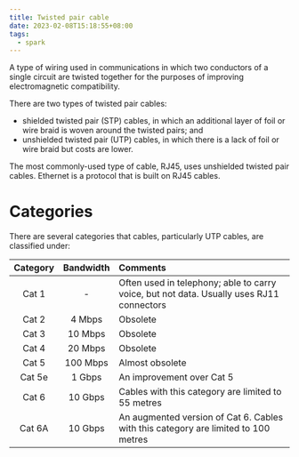 ```yaml
---
title: Twisted pair cable
date: 2023-02-08T15:18:55+08:00
tags:
  - spark
---
```



A type of wiring used in communications in which two conductors of a single circuit are twisted together for the purposes of improving electromagnetic compatibility.

There are two types of twisted pair cables:
- shielded twisted pair (STP) cables, in which an additional layer of foil or wire braid is woven around the twisted pairs; and
- unshielded twisted pair (UTP) cables, in which there is a lack of foil or wire braid but costs are lower.

The most commonly-used type of cable, RJ45, uses unshielded twisted pair cables. Ethernet is a protocol that is built on RJ45 cables.

# Categories

There are several categories that cables, particularly UTP cables, are classified under:

| Category | Bandwidth | Comments |
|:-:|:-:|:-|
| Cat 1 | - | Often used in telephony; able to carry voice, but not data. Usually uses RJ11 connectors |
| Cat 2 | 4 Mbps | Obsolete |
| Cat 3 | 10 Mbps | Obsolete |
| Cat 4 | 20 Mbps | Obsolete |
| Cat 5 | 100 Mbps | Almost obsolete |
| Cat 5e | 1 Gbps | An improvement over Cat 5 |
| Cat 6 | 10 Gbps | Cables with this category are limited to 55 metres |
| Cat 6A | 10 Gbps | An augmented version of Cat 6. Cables with this category are limited to 100 metres |